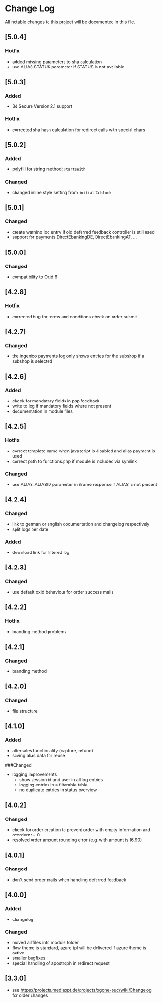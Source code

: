 # Change Log

All notable changes to this project will be documented in this file.

## [5.0.4]
### Hotfix
- added missing parameters to sha calculation
- use ALIAS.STATUS parameter if STATUS is not available

## [5.0.3]
### Added
- 3d Secure Version 2.1 support
### Hotfix
- corrected sha hash calculation for redirect calls with special chars

## [5.0.2]  
### Added
- polyfill for string method: `startsWith`  
### Changed
- changed inline style setting from `initial` to `block`


## [5.0.1]
### Changed
- create warning log entry if old deferred feedback controller is still used
- support for payments DirectEbankingDE, DirectEbankingAT, ...

## [5.0.0]
### Changed
- compatibility to Oxid 6

## [4.2.8]
### Hotfix
- corrected bug for terms and conditions check on order submit

## [4.2.7]
### Changed
- the ingenico payments log only shows entries for the subshop if a subshop is selected

## [4.2.6]
### Added
- check for mandatory fields in psp feedback
- write to log if mandatory fields where not present
- documentation in module files

## [4.2.5]
### Hotfix
- correct template name when javascript is disabled and alias payment is used
- correct path to functions.php if module is included via symlink

### Changed
- use ALIAS_ALIASID parameter in iframe response if ALIAS is not present

## [4.2.4]
### Changed
- link to german or english documentation and changelog respectively
- split logs per date

### Added
- download link for filtered log

## [4.2.3]
### Changed
- use default oxid behaviour for order success mails

## [4.2.2]
### Hotfix
- branding method problems

## [4.2.1]
### Changed
- branding method

## [4.2.0]
### Changed
- file structure

## [4.1.0]
### Added
- aftersales functionality (capture, refund)
- saving alias data for reuse

###Changed
- logging improvements
    - show session id and user in all log entries
    - logging entries in a filterable table
    - no duplicate entries in status overview

## [4.0.2]
### Changed
- check for order creation to prevent order with empty information and oxordernr = 0
- resolved order amount rounding error (e.g. with amount is 16.90)

## [4.0.1]
### Changed
- don't send order mails when handling deferred feedback

## [4.0.0]
### Added
- changelog

### Changed
- moved all files into module folder
- flow theme is standard, azure tpl will be delivered if azure theme is active
- smaller bugfixes
- special handling of apostroph in redirect request

## [3.3.0]
- see https://projects.mediaopt.de/projects/ogone-puc/wiki/Changelog for older changes
